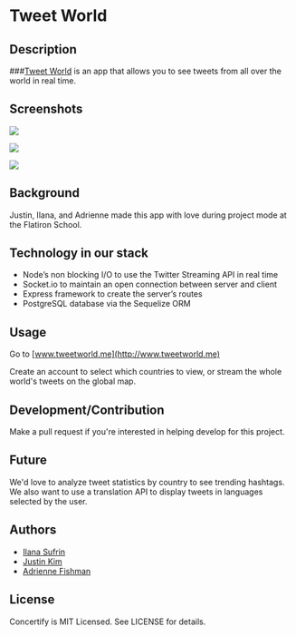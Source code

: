 Tweet World
=======================


## Description

###[Tweet World](http://www.tweetworld.me) is an app that allows you to see tweets from all over the world in real time.

## Screenshots

![](http://i.imgur.com/VsNtyhS.png)

![](http://i.imgur.com/T6z1Xnp.png)

![](http://i.imgur.com/T6z1Xnp.png)

## Background

Justin, Ilana, and Adrienne made this app with love during project mode at the Flatiron School.

## Technology in our stack


- Node’s non blocking I/O to use the Twitter Streaming API in real time
- Socket.io to maintain an open connection between server and client
- Express framework to create the server’s routes
- PostgreSQL database via the Sequelize ORM


## Usage

Go to [www.tweetworld.me](http://www.tweetworld.me)

Create an account to select which countries to view, or stream the whole world's tweets on the global map.

## Development/Contribution

Make a pull request if you're interested in helping develop for this project.

## Future

We'd love to analyze tweet statistics by country to see trending hashtags. We also want to use a translation API to display tweets in languages selected by the user.

## Authors

- [Ilana Sufrin](https://twitter.com/IlanaSufrin)
- [Justin Kim](https://twitter.com/jusjmkim)
- [Adrienne Fishman](https://twitter.com/adofish7)

## License

Concertify is MIT Licensed. See LICENSE for details.

